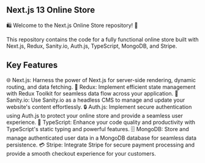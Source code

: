 ## Next.js 13 Online Store


🛍️ Welcome to the Next.js Online Store repository! 🚀

This repository contains the code for a fully functional online store built with Next.js, Redux, Sanity.io, Auth.js, TypeScript, MongoDB, and Stripe.

## Key Features

🌐 Next.js: Harness the power of Next.js for server-side rendering, dynamic routing, and data fetching.
💼 Redux: Implement efficient state management with Redux Toolkit for seamless data flow across your application.
🧩 Sanity.io: Use Sanity.io as a headless CMS to manage and update your website's content effortlessly.
🔒 Auth.js: Implement secure authentication using Auth.js to protect your online store and provide a seamless user experience.
🌈 TypeScript: Enhance your code quality and productivity with TypeScript's static typing and powerful features.
🗄️ MongoDB: Store and manage authenticated user data in a MongoDB database for seamless data persistence.
💳 Stripe: Integrate Stripe for secure payment processing and provide a smooth checkout experience for your customers.
